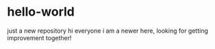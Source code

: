 # hello-world
just a new repository
hi everyone
i am a newer here, looking for getting improvement together!

